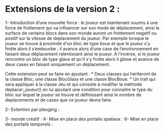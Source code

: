 # Extensions de la version 2 :
  1-  Introduction d’une nouvelle force : le joueur est maintenant soumis à une force de frottement qui va influencer sur son mode de déplacement, ainsi la surface de certains blocs dans son monde auront un frottement negatif ou positif sur la vitesse de deplacement du joueur. Par exemple lorsque le joueur se trouve à proximité d'un bloc de type boue et que le joueur s'y frotte alors il s’embourbe ; il avance alors d’une case de l’environnement en faisant deux déplacement ralentissant ainsi le joueur.
A l’inverse, si le joueur rencontre un bloc de type glace et qu’il s’y frotte alors il glisse et avance de deux cases en faisant uniquement un déplacement.

Cette extension peut se faire en ajoutant :
    * Deux classes qui hériteront de la classe Bloc, une classe BlocGlass et une classe BlocBoue.
    * Un trait qui sera appliquer à la classe Jeu et qui consiste à modifier la méthode deplacer_joueur() en lui ajoutant une condition pour connaitre le type du bloc sur lequel le joueur se trouve et définissant ainsi le nombre de deplacements et de cases que ce joueur devra faire.

  2-  Extention par pleuging : 
  
  3-  monde créatif :
  4-  Mise en place des portails spatiaux :
  8-  Mise en place des portails temporels :

